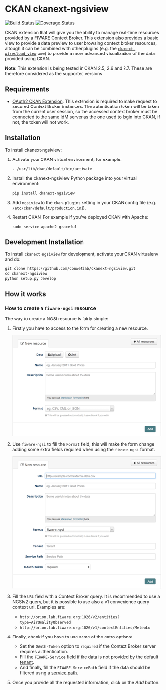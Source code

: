 CKAN ckanext-ngsiview
=====================

[![Build Status](https://travis-ci.org/conwetlab/ckanext-ngsiview.svg?branch=ngsiv2)](https://travis-ci.org/conwetlab/ckanext-ngsiview)
[![Coverage Status](https://coveralls.io/repos/github/conwetlab/ckanext-ngsiview/badge.svg?branch=ngsiv2)](https://coveralls.io/github/conwetlab/ckanext-ngsiview?branch=ngsiv2)

CKAN extension that will give you the ability to manage real-time resources provided by a FIWARE Context Broker. This extension also provides a basic view to provide a data preview to user browsing context broker resources, altough it can be combined with other plugins (e.g. the [`ckanext-wirecloud_view`](https://github.com/conwetlab/ckanext-wirecloud_view.git) one) to provide a more advanced visualization of the data provided using CKAN.

**Note**: This extension is being tested in CKAN 2.5, 2.6 and 2.7. These are
therefore considered as the supported versions


## Requirements

* [OAuth2 CKAN Extension](https://github.com/conwetlab/ckanext-oauth2/). This extension is required to make request to secured Context Broker instances. The autentication token will be taken from the current user session, so the accessed context broker must be connected to the same IdM server as the one used to login into CKAN, if not, the token will not work.


## Installation

To install ckanext-ngsiview:

1. Activate your CKAN virtual environment, for example:

    ```
    . /usr/lib/ckan/default/bin/activate
    ```

2. Install the ckanext-ngsiview Python package into your virtual environment:

    ```
    pip install ckanext-ngsiview
    ```

3. Add `ngsiview` to the `ckan.plugins` setting in your CKAN
   config file (e.g. `/etc/ckan/default/production.ini`).

4. Restart CKAN. For example if you've deployed CKAN with Apache:

    ```
    sudo service apache2 graceful
    ```


## Development Installation

To install `ckanext-ngsiview` for development, activate your CKAN virtualenv and
do:

```
git clone https://github.com/conwetlab/ckanext-ngsiview.git
cd ckanext-ngsiview
python setup.py develop
```


## How it works


### How to create a `fiware-ngsi` resource

The way to create a NGSI resource is fairly simple:

1. Firstly you have to access to the form for creating a new resource.

   ![Create resource form](images/create_resource_form.png)

3. Use `fiware-ngsi` to fill the `Format` field, this will make the form change
   adding some extra fields required when using the `fiware-ngsi` format.

   ![Create resource after switching to the fiware-ngsi format](images/create_resource_form_fiwarengsi.png)

2. Fill the `URL` field with a Context Broker query. It is recommended to use a
   NGSIv2 query, but it is possible to use also a v1 convenience query context
   url. Examples are:

    - `http://orion.lab.fiware.org:1026/v2/entities?type=AirQualityObserved`
    - `http://orion.lab.fiware.org:1026/v1/contextEntities/MeteoLo`

3. Finally, check if you have to use some of the extra options:
    - Set the `OAuth-Token` option to `required` if the Context Broker server
        requires authentication.
    - Fill the `FIWARE-Service` field if the data is not provided by the default
        [tenant](http://fiware-orion.readthedocs.io/en/master/user/multitenancy/).
    - And finally, fill the `FIWARE-ServicePath` field if the data should be
        filtered using a [service path](http://fiware-orion.readthedocs.io/en/master/user/service_path/).

4. Once you provide all the requested information, click on the *Add* button.
